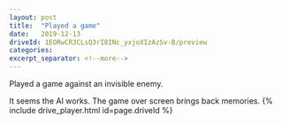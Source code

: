 ```yaml
---
layout: post
title:  "Played a game"
date:   2019-12-13
driveId: 1EORwCR3CLsQ3rI8INc_yxjoXIzAzSv-B/preview
categories:
excerpt_separator: <!--more-->
---
```

Played a game against an invisible enemy.
<!--more-->
It seems the AI works. The game over screen brings back memories.
{% include drive_player.html id=page.driveId %}
